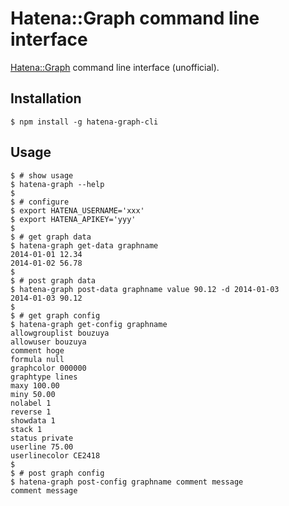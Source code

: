 Hatena::Graph command line interface
==============================================================================

[Hatena::Graph](http://graph.hatena.ne.jp/) command line interface (unofficial).


Installation
------------------------------------------------------------------------------

    $ npm install -g hatena-graph-cli

Usage
------------------------------------------------------------------------------

    $ # show usage
    $ hatena-graph --help
    $
    $ # configure
    $ export HATENA_USERNAME='xxx'
    $ export HATENA_APIKEY='yyy'
    $
    $ # get graph data
    $ hatena-graph get-data graphname
    2014-01-01 12.34
    2014-01-02 56.78
    $
    $ # post graph data
    $ hatena-graph post-data graphname value 90.12 -d 2014-01-03
    2014-01-03 90.12
    $
    $ # get graph config
    $ hatena-graph get-config graphname
    allowgrouplist bouzuya
    allowuser bouzuya
    comment hoge
    formula null
    graphcolor 000000
    graphtype lines
    maxy 100.00
    miny 50.00
    nolabel 1
    reverse 1
    showdata 1
    stack 1
    status private
    userline 75.00
    userlinecolor CE2418
    $
    $ # post graph config
    $ hatena-graph post-config graphname comment message
    comment message
    
